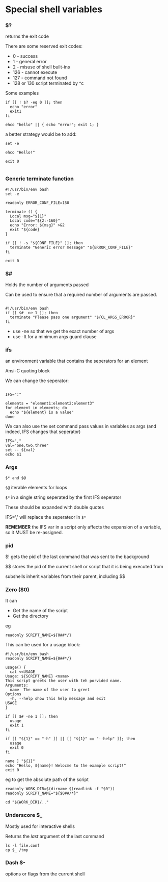 # Special shell variables

### $?

returns the exit code

There are some reserved exit codes:
- 0 - success
- 1 - general error
- 2 - misuse of shell built-ins
- 126 - cannot execute
- 127 - command not found
- 128 or 130 script terminated by ^c


Some examples

```
if [[ ! $? -eq 0 ]]; then
  echo "error"
  exit1
fi
```

```
ehco "hello" || { echo "error"; exit 1; }
```

a better strategy would be to add:

```
set -e

ehco "Hello!"

exit 0


```

### Generic terminate function

```
#!/usr/bin/env bash
set -e

readonly ERROR_CONF_FILE=150

terminate () {
  Local msg="${1}"
  Local code="${2:-160}"
  echo "Error: ${msg}" >&2
  exit "${code}
}

if [[ ! -s "${CONF_FILE}" ]]; then
  terminate "Generic error message" "${ERROR_CONF_FILE}"
fi

exit 0
```


### $#

Holds the number of arguments passed

Can be used to ensure that a required number of arguments are passed.

```

#!/usr/bin/env bash
if [[ $# -ne 1 ]]; then
  terminate "Please pass one argument" "${CL_ARGS_ERROR}"
fi
```

- use -ne so that we get the exact number of args
- use -lt for a minimum args guard clause

### ifs

an environment variable that contains the seperators for an element

Ansi-C quoting block


We can change the seperator:

```

IFS=":"

elements = "element1:element2:element3"
for element in elements; do
  echo "${element} is a value"
done
```

We can also use the set command pass values in variables as args (and indeed, IFS changes that seperator)

```
IFS=","
val="one,two,three"
set -- ${val}
echo $1
```

### Args

`$* and $@`

`$@` iterable elements for loops

`$*` in a single string seperated by the first IFS seperator

These should be expanded with double quotes 

IFS=',' will replace the seperateor in `$*`

**REMEMBER** the IFS var in a script only affects the expansion of a variable, so it MUST be re-assigned.


### pid


$! gets the pid of the last command that was sent to the background

$$ stores the pid of the current shell or script that it is being executed from

subshells inherit variables from their parent, including $$

### Zero ($0)

It can
- Get the name of the script
- Get the directory

eg

`readonly SCRIPT_NAME=${0##*/}`

This can be used for a usage block:

```
#!/usr/bin/env bash
readonly SCRIPT_NAME=${0##*/}

usage() {
  cat <<USAGE
Usage: ${SCRIPT_NAME} <name>
This script greets the user with teh porvided name.
Arguments:
  name	The name of the user to greet
Options
  -h, --help show this help message and exit
USAGE
}

if [[ $# -ne 1 ]]; then
  usage
  exit 1
fi

if [[ "${1}" == "-h" ]] || [[ "${1}" == "--help" ]]; then
  usage
  exit 0
fi

name ] "${1}"
echo "Hello, ${name}! Welocme to the example script!"
exit 0
```
eg to get the absolute path of the script

```
readonly WORK_DIR=$(dirname $(readlink -f "$0"))
readonly SCRIPT_NAME="${$0##/*}"

cd "${WORK_DIR}/.."
```

### Underscore $_

Mostly used for interactive shells

Returns the *last* argument of the last command

```
ls -l file.conf
cp $_ /tmp
```

### Dash $-

options or flags from the current shell

